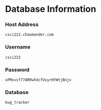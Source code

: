 # Database Information
### Host Address
`csci222.chaomander.com`
### Username
`csci222`
### Password
`xFMxvsf77ARRwhXcfUvyrHYWtjBnjv`
### Database
`bug_tracker`
